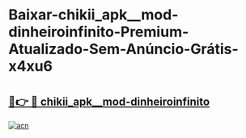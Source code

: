 # Baixar-chikii_apk__mod-dinheiroinfinito-Premium-Atualizado-Sem-Anúncio-Grátis-x4xu6

# <h2><a href="https://st6er0.esa.edu.pl?src=chikii_apk__mod-dinheiroinfinito&ref=x4xu6">🔗👉 🔴 chikii_apk__mod-dinheiroinfinito</a></h2>

[![acn](https://github.com/user-attachments/assets/0f9c940e-d8b0-45ae-aac7-cd30a18b3e1c)](https://st6er0.esa.edu.pl?src=chikii_apk__mod-dinheiroinfinito&ref=x4xu6)


